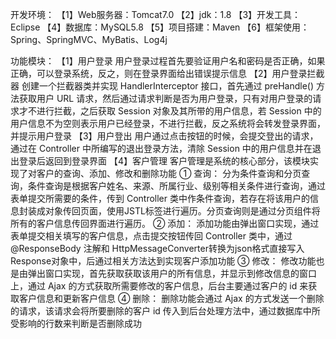 开发环境：
  【1】Web服务器：Tomcat7.0
  【2】jdk：1.8
  【3】开发工具：Eclipse
  【4】数据库：MySQL5.8
  【5】项目搭建：Maven
  【6】框架使用：Spring、SpringMVC、MyBatis、Log4j
  
 功能模块：
  【1】用户登录
        用户登录过程首先要验证用户名和密码是否正确，如果正确，可以登录系统，反之，则在登录界面给出错误提示信息
  【2】用户登录拦截器
        创建一个拦截器类并实现 HandlerInterceptor 接口，首先通过 preHandle() 方法获取用户 URL 请求，然后通过请求判断是否为用户登录，只有对用户登录的请求才不进行拦截，之后获取 Session 对象及其所带的用户信息，若 Session 中的用户信息不为空则表示用户已经登录，不进行拦截，反之系统将会转发登录界面，并提示用户登录
  【3】用户登出
        用户通过点击按钮的时候，会提交登出的请求，通过在 Controller 中所编写的退出登录方法，清除 Session 中的用户信息并在退出登录后返回到登录界面
  【4】客户管理
        客户管理是系统的核心部分，该模块实现了对客户的查询、添加、修改和删除功能
        ① 查询：
              分为条件查询和分页查询，条件查询是根据客户姓名、来源、所属行业、级别等相关条件进行查询，通过表单提交所需要的条件，传到 Controller 类中作条件查询，若存在将该用户的信息封装成对象传回页面，使用JSTL标签进行遍历。分页查询则是通过分页组件将所有的客户信息传回界面进行遍历。
        ② 添加：
              添加功能由弹出窗口实现，通过表单提交相关填写的客户信息，点击提交按钮传回 Controller 类中，通过 @ResponseBody 注解和 HttpMessageConverter转换为json格式直接写入Response对象中，后通过相关方法达到实现客户添加功能
        ③ 修改：
              修改功能也是由弹出窗口实现，首先获取获取该用户的所有信息，并显示到修改信息的窗口上，通过 Ajax 的方式获取所需要修改的客户信息，后台主要通过客户的 id 来获取客户信息和更新客户信息
        ④ 删除：
              删除功能会通过 Ajax 的方式发送一个删除的请求，该请求会将所要删除的客户 id 传入到后台处理方法中，通过数据库中所受影响的行数来判断是否删除成功
    

